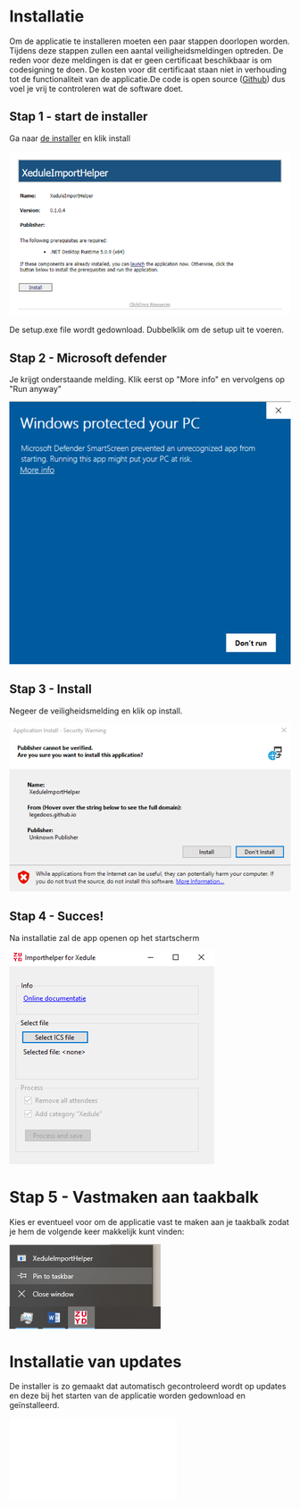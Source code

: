 # Installatie
Om de applicatie te installeren moeten een paar stappen doorlopen worden. Tijdens deze stappen zullen een aantal veiligheidsmeldingen optreden. De reden voor deze meldingen is dat er geen certificaat beschikbaar is om codesigning te doen. De kosten voor dit certificaat staan niet in verhouding tot de functionaliteit van de applicatie.De code is open source  ([Github](https://github.com/LegeDoos/XeduleImport)) dus voel je vrij te controleren wat de software doet.

## Stap 1 - start de installer

Ga naar [de installer](https://legedoos.github.io/XeduleImport/Installer/Publish.html) en klik install

![Download installer](install01.png)

De setup.exe file wordt gedownload. Dubbelklik om de setup uit te voeren.

## Stap 2 - Microsoft defender

Je krijgt onderstaande melding. Klik eerst op "More info" en vervolgens op "Run anyway"

![Negeer veiligheidsmelding](install02.png)

## Stap 3 - Install

Negeer de veiligheidsmelding en klik op install.

![Install 3](install03.png)

## Stap 4 - Succes!

Na installatie zal de app openen op het startscherm

![Install 4](install04.png)

# Stap 5 - Vastmaken aan taakbalk

Kies er eventueel voor om de applicatie vast te maken aan je taakbalk zodat je hem de volgende keer makkelijk kunt vinden:

![Install 5](install05.png)

# Installatie van updates

De installer is zo gemaakt dat automatisch gecontroleerd wordt op updates en deze bij het starten van de applicatie worden gedownload en geïnstalleerd.


![Terug naar home](index.md)
